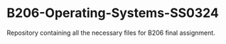 # B206-Operating-Systems-SS0324

Repository containing all the necessary files for B206 final assignment.
